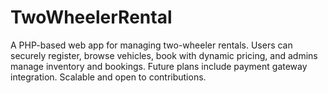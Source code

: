 # TwoWheelerRental
A PHP-based web app for managing two-wheeler rentals. Users can securely register, browse vehicles, book with dynamic pricing, and admins manage inventory and bookings. Future plans include payment gateway integration. Scalable and open to contributions.
